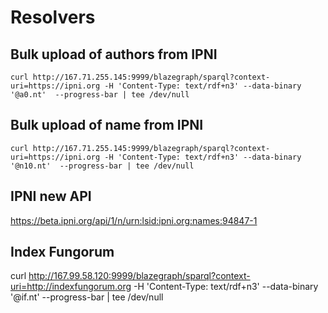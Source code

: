 # Resolvers

## Bulk upload of authors from IPNI

```
curl http://167.71.255.145:9999/blazegraph/sparql?context-uri=https://ipni.org -H 'Content-Type: text/rdf+n3' --data-binary '@a0.nt'  --progress-bar | tee /dev/null
```

## Bulk upload of name from IPNI

```
curl http://167.71.255.145:9999/blazegraph/sparql?context-uri=https://ipni.org -H 'Content-Type: text/rdf+n3' --data-binary '@n10.nt'  --progress-bar | tee /dev/null
```



## IPNI new API

https://beta.ipni.org/api/1/n/urn:lsid:ipni.org:names:94847-1

## Index Fungorum

curl http://167.99.58.120:9999/blazegraph/sparql?context-uri=http://indexfungorum.org -H 'Content-Type: text/rdf+n3' --data-binary '@if.nt'  --progress-bar | tee /dev/null


